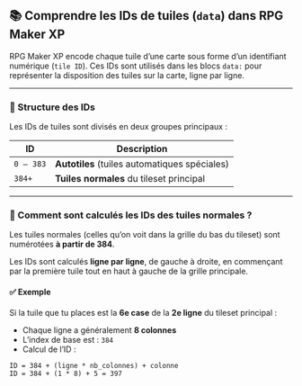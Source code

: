 ## 📚 Comprendre les IDs de tuiles (`data`) dans RPG Maker XP

RPG Maker XP encode chaque tuile d’une carte sous forme d’un identifiant numérique (`tile ID`). Ces IDs sont utilisés dans les blocs `data:` pour représenter la disposition des tuiles sur la carte, ligne par ligne.

---

### 🧠 Structure des IDs

Les IDs de tuiles sont divisés en deux groupes principaux :

| ID         | Description                                 |
|------------|---------------------------------------------|
| `0 – 383`  | **Autotiles** (tuiles automatiques spéciales) |
| `384+`     | **Tuiles normales** du tileset principal      |

---

### 🧮 Comment sont calculés les IDs des tuiles normales ?

Les tuiles normales (celles qu’on voit dans la grille du bas du tileset) sont numérotées **à partir de 384**.

Les IDs sont calculés **ligne par ligne**, de gauche à droite, en commençant par la première tuile tout en haut à gauche de la grille principale.

#### ✅ Exemple

Si la tuile que tu places est la **6e case** de la **2e ligne** du tileset principal :

- Chaque ligne a généralement **8 colonnes**
- L’index de base est : `384`
- Calcul de l’ID :

```txt
ID = 384 + (ligne * nb_colonnes) + colonne
ID = 384 + (1 * 8) + 5 = 397
